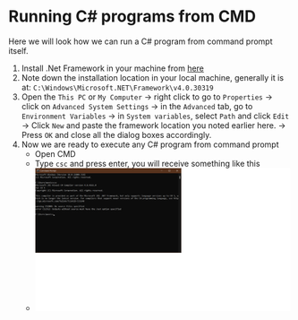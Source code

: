 # Running C# programs from CMD

Here we will look how we can run a C# program from command prompt itself.

1. Install .Net Framework in your machine from [here](https://dotnet.microsoft.com/download/dotnet-framework)
2. Note down the installation location in your local machine, generally it is at: `C:\Windows\Microsoft.NET\Framework\v4.0.30319`
3. Open the `This PC` or `My Computer` -> right click to go to `Properties` -> click on `Advanced System Settings` -> in the `Advanced` tab, go to `Environment Variables` -> in `System variables`, select `Path` and click `Edit` -> Click `New` and paste the framework location you noted earlier here. -> Press `OK` and close all the dialog boxes accordingly.
4. Now we are ready to execute any C# program from command prompt
   - Open CMD
   - Type `csc` and press enter, you will receive something like this
   - ![testing in command prompt](.\images\3.png)
